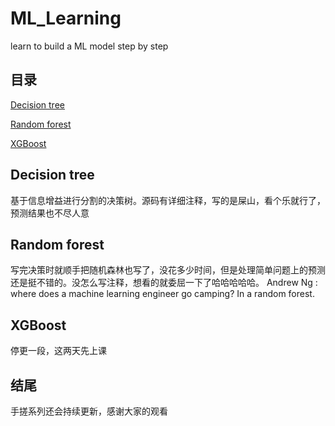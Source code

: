 # ML_Learning
learn to build a ML model step by step

## 目录 
[Decision tree](#decision-tree)

[Random forest](#random-forest)

[XGBoost](#XGBoost)


## Decision tree

基于信息增益进行分割的决策树。源码有详细注释，写的是屎山，看个乐就行了，预测结果也不尽人意

## Random forest

写完决策时就顺手把随机森林也写了，没花多少时间，但是处理简单问题上的预测还是挺不错的。没怎么写注释，想看的就委屈一下了哈哈哈哈哈。
Andrew Ng : where does a machine learning engineer go camping? In a random forest.

## XGBoost

停更一段，这两天先上课

## 结尾

手搓系列还会持续更新，感谢大家的观看